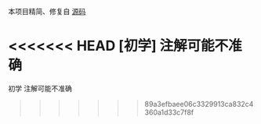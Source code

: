 本项目精简、修复自 [源码](https://github.com/CasualCoder91/DX11Hook)

<<<<<<< HEAD
[初学] 注解可能不准确
=======
初学
注解可能不准确
>>>>>>> 89a3efbaee06c3329913ca832c4360a1d33c7f8f

